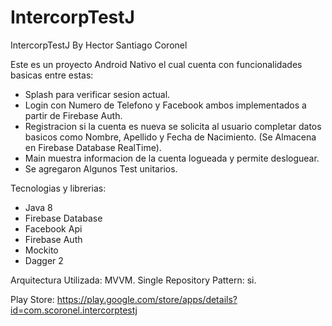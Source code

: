 # IntercorpTestJ
 IntercorpTestJ By Hector Santiago Coronel

Este es un proyecto Android Nativo el cual cuenta con funcionalidades basicas entre estas:
* Splash para verificar sesion actual.
* Login con Numero de Telefono y Facebook ambos implementados a partir de Firebase Auth.
* Registracion si la cuenta es nueva se solicita al usuario completar datos basicos como Nombre, Apellido y Fecha de Nacimiento. (Se Almacena en Firebase Database RealTime).
* Main muestra informacion de la cuenta logueada y permite desloguear.
* Se agregaron Algunos Test unitarios.

Tecnologias y librerias:

- Java 8
- Firebase Database
- Facebook Api
- Firebase Auth
- Mockito
- Dagger 2

Arquitectura Utilizada: MVVM.
Single Repository Pattern: si.

Play Store: https://play.google.com/store/apps/details?id=com.scoronel.intercorptestj
